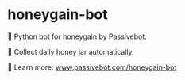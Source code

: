 # honeygain-bot
🐍 Python bot for honeygain by Passivebot.

🍯 Collect daily honey jar automatically.

📖 Learn more: www.passivebot.com/honeygain-bot

